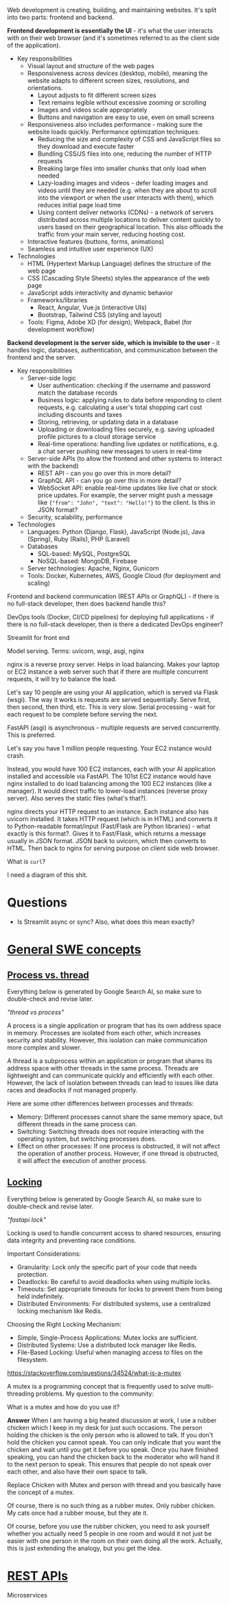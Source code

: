 Web development is creating, building, and maintaining websites. It's split into two parts: frontend and backend.

**Frontend development is essentially the UI** - it's what the user interacts with on their web browser (and it's sometimes referred to as the client side of the application).
* Key responsibilities
  * Visual layout and structure of the web pages
  * Responsiveness across devices (desktop, mobile), meaning the website adapts to different screen sizes, resolutions, and orientations.
    * Layout adjusts to fit different screen sizes
    * Text remains legible without excessive zooming or scrolling
    * Images and videos scale appropriately
    * Buttons and navigation are easy to use, even on small screens
  * Responsiveness also includes performance - making sure the website loads quickly. Performance optimization techniques:
    * Reducing the size and complexity of CSS and JavaScript files so they download and execute faster
    * Bundling CSS/JS files into one, reducing the number of HTTP requests
    * Breaking large files into smaller chunks that only load when needed
    * Lazy-loading images and videos - defer loading images and videos until they are needed (e.g. when they are about to scroll into the viewport or when the user interacts with them), which reduces initial page load time
    * Using content deliver networks (CDNs) - a network of servers distributed across multiple locations to deliver content quickly to users based on their geographical location. This also offloads the traffic from your main server, reducing hosting cost.
  * Interactive features (buttons, forms, animations)
  * Seamless and intuitive user experience (UX)
* Technologies
  * HTML (Hypertext Markup Language) defines the structure of the web page
  * CSS (Cascading Style Sheets) styles the appearance of the web page
  * JavaScript adds interactivity and dynamic behavior
  * Frameworks/libraries
    * React, Angular, Vue.js (interactive UIs)
    * Bootstrap, Tailwind CSS (styling and layout)
  * Tools: Figma, Adobe XD (for design); Webpack, Babel (for development workflow)

**Backend development is the server side, which is invisible to the user** - it handles logic, databases, authentication, and communication between the frontend and the server.
* Key responsibilities
  * Server-side logic
    * User authentication: checking if the username and password match the database records
    * Business logic: applying rules to data before responding to client requests, e.g. calculating a user's total shopping cart cost including discounts and taxes
    * Storing, retrieving, or updating data in a database
    * Uploading or downloading files securely, e.g. saving uploaded profile pictures to a cloud storage service
    * Real-time operations: handling live updates or notifications, e.g. a chat server pushing new messages to users in real-time
  * Server-side APIs (to allow the frontend and other systems to interact with the backend)
    * REST API - can you go over this in more detail?
    * GraphQL API - can you go over this in more detail?
    * WebSocket API: enable real-time updates like live chat or stock price updates. For example, the server might push a message like `{"from": "John", "text": "Hello!"}` to the client. Is this in JSON format?
  * Security, scalability, performance
* Technologies
  * Languages: Python (Django, Flask), JavaScript (Node.js), Java (Spring), Ruby (Rails), PHP (Laravel)
  * Databases
    * SQL-based: MySQL, PostgreSQL
    * NoSQL-based: MongoDB, Firebase
  * Server technologies: Apache, Nginx, Gunicorn
  * Tools: Docker, Kubernetes, AWS, Google Cloud (for deployment and scaling)

Frontend and backend communication (REST APIs or GraphQL) - if there is no full-stack developer, then does backend handle this?

DevOps tools (Docker, CI/CD pipelines) for deploying full applications - if there is no full-stack developer, then is there a dedicated DevOps engineer?



Streamlit for front end

Model serving. Terms: uvicorn, wsgi, asgi, nginx

nginx is a reverse proxy server. Helps in load balancing. Makes your laptop or EC2 instance a web server such that if there are multiple concurrent requests, it will try to balance the load.

Let's say 10 people are using your AI application, which is served via Flask (wsgi). The way it works is requests are served sequentially. Serve first, then second, then third, etc. This is very slow. Serial processing - wait for each request to be complete before serving the next.

FastAPI (asgi) is asynchronous - multiple requests are served concurrently. This is preferred.

Let's say you have 1 million people requesting. Your EC2 instance would crash. 

Instead, you would have 100 EC2 instances, each with your AI application installed and accessible via FastAPI. The 101st EC2 instance would have nginx installed to do load balancing among the 100 EC2 instances (like a manager). It would direct traffic to lower-load instances (reverse proxy server). Also serves the static files (what's that?).

nginx directs your HTTP request to an instance. Each instance also has uvicorn installed. It takes HTTP request (which is in HTML) and converts it to Python-readable format/input (Fast/Flask are Python libraries) - what exactly is this format?. Gives it to Fast/Flask, which returns a message usually in JSON format. JSON back to uvicorn, which then converts to HTML. Then back to nginx for serving purpose on client side web browser.

What is `curl`?

I need a diagram of this shit.

# Questions
* Is Streamlit async or sync? Also, what does this mean exactly?

# <u>General SWE concepts</u>

## <u>Process vs. thread</u>

Everything below is generated by Google Search AI, so make sure to double-check and revise later.

_"thread vs process"_

A process is a single application or program that has its own address space in memory. Processes are isolated from each other, which increases security and stability. However, this isolation can make communication more complex and slower. 

A thread is a subprocess within an application or program that shares its address space with other threads in the same process. Threads are lightweight and can communicate quickly and efficiently with each other. However, the lack of isolation between threads can lead to issues like data races and deadlocks if not managed properly. 

Here are some other differences between processes and threads:
* Memory: Different processes cannot share the same memory space, but different threads in the same process can. 
* Switching: Switching threads does not require interacting with the operating system, but switching processes does. 
* Effect on other processes: If one process is obstructed, it will not affect the operation of another process. However, if one thread is obstructed, it will affect the execution of another process. 

## <u>Locking</u>

Everything below is generated by Google Search AI, so make sure to double-check and revise later.

_"fastapi lock"_

Locking is used to handle concurrent access to shared resources, ensuring data integrity and preventing race conditions.

Important Considerations:
* Granularity: Lock only the specific part of your code that needs protection.
* Deadlocks: Be careful to avoid deadlocks when using multiple locks.
* Timeouts: Set appropriate timeouts for locks to prevent them from being held indefinitely.
* Distributed Environments: For distributed systems, use a centralized locking mechanism like Redis. 

Choosing the Right Locking Mechanism:
* Simple, Single-Process Applications: Mutex locks are sufficient.
* Distributed Systems: Use a distributed lock manager like Redis.
* File-Based Locking: Useful when managing access to files on the filesystem. 

https://stackoverflow.com/questions/34524/what-is-a-mutex

A mutex is a programming concept that is frequently used to solve multi-threading problems. My question to the community:

What is a mutex and how do you use it?

**Answer**
When I am having a big heated discussion at work, I use a rubber chicken which I keep in my desk for just such occasions. The person holding the chicken is the only person who is allowed to talk. If you don't hold the chicken you cannot speak. You can only indicate that you want the chicken and wait until you get it before you speak. Once you have finished speaking, you can hand the chicken back to the moderator who will hand it to the next person to speak. This ensures that people do not speak over each other, and also have their own space to talk.

Replace Chicken with Mutex and person with thread and you basically have the concept of a mutex.

Of course, there is no such thing as a rubber mutex. Only rubber chicken. My cats once had a rubber mouse, but they ate it.

Of course, before you use the rubber chicken, you need to ask yourself whether you actually need 5 people in one room and would it not just be easier with one person in the room on their own doing all the work. Actually, this is just extending the analogy, but you get the idea.

# <u>REST APIs</u>

Microservices

